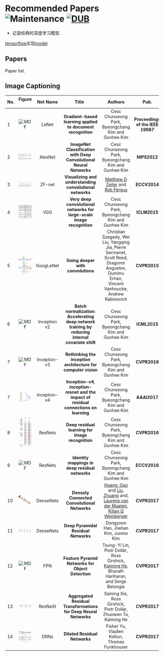# Recommended Papers ![Maintenance](https://img.shields.io/maintenance/yes/2017.svg) [![DUB](https://img.shields.io/dub/l/vibe-d.svg)](LICENSE)
- 记录经典的深度学习模型.

[tensorflow](https://github.com/tensorflow)实现[model](https://github.com/tensorflow/models/tree/master/research/slim)
## Papers
Paper list.

## Image Captioning
|No.  |Figure   |Net Name |Title   |Authors  |Pub.  |Links|
|-----|:-----:|:-----:|:-----:|:-----:|:---:|:---:|
|1|![MDF](netimage/a.png)|LeNet|__Gradient-based learning applied to document recognition__|Cesc Chunseong Park, Byeongchang Kim and Gunhee Kim|__Proceedings of the IEEE 19987__|[PDF](http://ieeexplore.ieee.org/document/726791/)  解读|
|2|![MDF](netimage/Alexnet.png)|AlexNet|__ImageNet Classification with Deep Convolutional Neural Networks__|Cesc Chunseong Park, Byeongchang Kim and Gunhee Kim|__NIPS2012__|[PDF](http://papers.nips.cc/paper/4824-imagenet-classification-with-deep-convolutional-neural-networks.pdf)  解读|
|3|![MDF](netimage/ZFnet.png)|ZF-net|__Visualizing and understanding convolutional networks__|[Matthew D Zeiler](http://www.matthewzeiler.com/) and [Rob Fergus](http://cs.nyu.edu/~fergus/pmwiki/pmwiki.php)|__ECCV2014__|[PDF](https://arxiv.org/pdf/1311.2901.pdf)  解读|
|4|![MDF](netimage/VGG.png)| VGG|__Very deep convolutional networks for large-scale image recognition__|Cesc Chunseong Park, Byeongchang Kim and Gunhee Kim|__ICLM2015__|[PDF](http://www.robots.ox.ac.uk/~vgg/research/very_deep/) [code](https://github.com/cesc-park/attend2u) 解读|
|5|![MDF](netimage/Inception1.png)| GoogLeNet|__Going deeper with convolutions__|Christian Szegedy, Wei Liu, Yangqing Jia, Pierre Sermanet, Scott Reed, Dragomir Anguelov, Dumitru Erhan, Vincent Vanhoucke, Andrew Rabinovich|__CVPR2015__|[PDF](https://www.cv-foundation.org/openaccess/content_cvpr_2015/html/Szegedy_Going_Deeper_With_2015_CVPR_paper.html) [code](https://github.com/tensorflow/models/blob/master/research/slim/nets/inception_v1.py) 解读|
|6|![MDF](netimage/Inception2.png)| Inception v2|__Batch normalization: Accelerating deep network training by reducing internal covariate shift__|Cesc Chunseong Park, Byeongchang Kim and Gunhee Kim|__ICML2015__|[PDF](https://arxiv.org/abs/1502.03167) [code](https://github.com/tensorflow/models/blob/master/research/slim/nets/inception_v2.py) 解读|
|7|![MDF](netimage/Inception3.png)| Inception-v3|__Rethinking the inception architecture for computer vision__|Cesc Chunseong Park, Byeongchang Kim and Gunhee Kim|__CVPR2016__|[PDF](https://arxiv.org/abs/1512.00567) [code](https://github.com/tensorflow/models/blob/master/research/slim/nets/inception_v3.py) 解读|
|7|![MDF](netimage/Inception4.png)| Inception-v4|__Inception-v4, inception-resnet and the impact of residual connections on learning__|Cesc Chunseong Park, Byeongchang Kim and Gunhee Kim|__AAAI2017__|[PDF](https://arxiv.org/abs/1602.07261) [code](https://github.com/tensorflow/models/blob/master/research/slim/nets/inception_v4.py) 解读|
|8|![MDF](netimage/ResNet.png)| ResNets|__Deep residual learning for image recognition__|Cesc Chunseong Park, Byeongchang Kim and Gunhee Kim|__CVPR2016__|[PDF](https://www.cvfoundation.org/openaccess/content_cvpr_2016/html/He_Deep_Residual_Learning_CVPR_2016_paper.html) [github](https://github.com/KaimingHe/deep-residual-networks) 解读|
|9|![MDF](netimage/a.png)| ResNets|__Identity mappings in deep residual networks__|Cesc Chunseong Park, Byeongchang Kim and Gunhee Kim|__ECCV2016__|[PDF](https://link.springer.com/chapter/10.1007/978-3-319-46493-0_38) [code](https://github.com/cesc-park/attend2u) 解读|
|10|![MDF](netimage/densenet.jpg)| DenseNets|__Densely Connected Convolutional Networks__|[Huang, Gao](http://www.cs.cornell.edu/~gaohuang/) and [Liu, Zhuang](https://liuzhuang13.github.io/) and, [Laurens van der Maaten](https://lvdmaaten.github.io/), [Kilian Q Weinberger](https://www.cs.cornell.edu/~kilian/)|__CVPR2017__|[PDF](https://arxiv.org/pdf/1608.06993.pdf) [github](https://github.com/liuzhuang13/DenseNet) 解读|
|11|![MDF](netimage/PyramidNet.png)| DenseNets|__Deep Pyramidal Residual Networks__|Dongyoon Han, Jiwhan Kim, Junmo Kim|__CVPR2017__|[PDF](https://arxiv.org/pdf/1610.02915.pdf) [github](https://github.com/jhkim89/PyramidNet) 解读|
|12|![MDF](netimage/FPNt.png)| FPN|__Feature Pyramid Networks for Object Detection__|Tsung-Yi Lin, Piotr Dollár, Ross Girshick, [Kaiming He](http://kaiminghe.com/), Bharath Hariharan, and Serge Belongie|__CVPR2017__|[PDF](https://arxiv.org/pdf/1612.03144.pdf) [github]() 解读|
|13|![MDF](netimage/ResNeXt.png)| ResNeXt|__Aggregated Residual Transformations for Deep Neural Networks__|Saining Xie, Ross Girshick, Piotr Dollár, Zhuowen Tu, Kaiming He|__CVPR2017__|[PDF](https://arxiv.org/abs/1611.05431) [github](https://github.com/facebookresearch/ResNeXt) 解读|
|14|![MDF](netimage/DRN.png)| DRNs|__Dilated Residual Networks__|Fisher Yu, Vladlen Koltun, Thomas Funkhouser|__CVPR2017__|[PDF](https://arxiv.org/abs/1705.09914) [github]| 解读|


 


 

